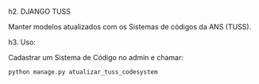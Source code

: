 h2. DJANGO TUSS

Manter modelos atualizados com os Sistemas de códigos da ANS (TUSS).

h3. Uso:

Cadastrar um Sistema de Código no admin e chamar:

```
python manage.py atualizar_tuss_codesystem
```